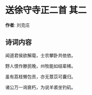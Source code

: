 # 送徐守寺正二首  其二

**作者**: 刘克庄

## 诗词内容

闻道君侯欲解麾，士农攀卧共依依。

野人恨作滕民晚，州牧能如结辈稀。

虽有荔枝懒包贡，亦无薏苡可囊归。

诸公万一询衰朽，为说羊裘坐钓矶。

